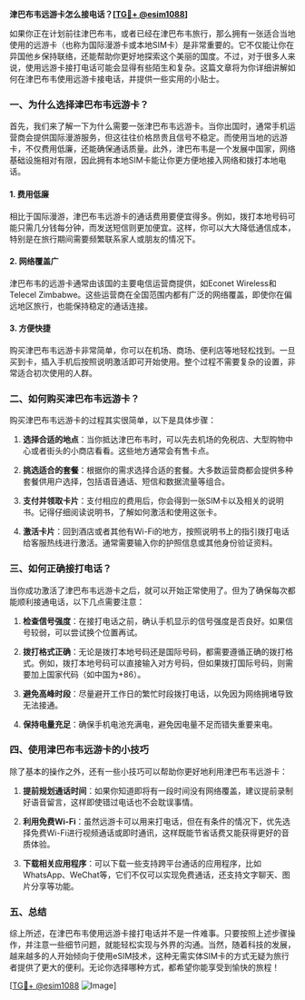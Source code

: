 **津巴布韦远游卡怎么接电话？[[TG💪+ @esim1088](https://t.me/s/esim1088)]**

如果你正在计划前往津巴布韦，或者已经在津巴布韦旅行，那么拥有一张适合当地使用的远游卡（也称为国际漫游卡或本地SIM卡）是非常重要的。它不仅能让你在异国他乡保持联络，还能帮助你更好地探索这个美丽的国度。不过，对于很多人来说，使用远游卡接打电话可能会显得有些陌生和复杂。这篇文章将为你详细讲解如何在津巴布韦使用远游卡接电话，并提供一些实用的小贴士。

### 一、为什么选择津巴布韦远游卡？

首先，我们来了解一下为什么需要一张津巴布韦远游卡。当你出国时，通常手机运营商会提供国际漫游服务，但这往往价格昂贵且信号不稳定。而使用当地的远游卡，不仅费用低廉，还能确保通话质量。此外，津巴布韦是一个发展中国家，网络基础设施相对有限，因此拥有本地SIM卡能让你更方便地接入网络和拨打本地电话。

#### 1. 费用低廉

相比于国际漫游，津巴布韦远游卡的通话费用要便宜得多。例如，拨打本地号码可能只需几分钱每分钟，而发送短信则更加便宜。这样，你可以大大降低通信成本，特别是在旅行期间需要频繁联系家人或朋友的情况下。

#### 2. 网络覆盖广

津巴布韦的远游卡通常由该国的主要电信运营商提供，如Econet Wireless和Telecel Zimbabwe。这些运营商在全国范围内都有广泛的网络覆盖，即使你在偏远地区旅行，也能保持稳定的通话连接。

#### 3. 方便快捷

购买津巴布韦远游卡非常简单，你可以在机场、商场、便利店等地轻松找到。一旦买到卡，插入手机后按照说明激活即可开始使用。整个过程不需要复杂的设置，非常适合初次使用的人群。

### 二、如何购买津巴布韦远游卡？

购买津巴布韦远游卡的过程其实很简单，以下是具体步骤：

1. **选择合适的地点**：当你抵达津巴布韦时，可以先去机场的免税店、大型购物中心或者街头的小商店看看。这些地方通常会有售卡点。

2. **挑选适合的套餐**：根据你的需求选择合适的套餐。大多数运营商都会提供多种套餐供用户选择，包括语音通话、短信和数据流量等组合。

3. **支付并领取卡片**：支付相应的费用后，你会得到一张SIM卡以及相关的说明书。记得仔细阅读说明书，了解如何激活和使用这张卡。

4. **激活卡片**：回到酒店或者其他有Wi-Fi的地方，按照说明书上的指引拨打电话给客服热线进行激活。通常需要输入你的护照信息或其他身份验证资料。

### 三、如何正确接打电话？

当你成功激活了津巴布韦远游卡之后，就可以开始正常使用了。但为了确保每次都能顺利接通电话，以下几点需要注意：

1. **检查信号强度**：在接打电话之前，确认手机显示的信号强度是否良好。如果信号较弱，可以尝试换个位置再试。

2. **拨打格式正确**：无论是拨打本地号码还是国际号码，都需要遵循正确的拨打格式。例如，拨打本地号码可以直接输入对方号码，但如果拨打国际号码，则需要加上国家代码（如中国为+86）。

3. **避免高峰时段**：尽量避开工作日的繁忙时段拨打电话，以免因为网络拥堵导致无法接通。

4. **保持电量充足**：确保手机电池充满电，避免因电量不足而错失重要来电。

### 四、使用津巴布韦远游卡的小技巧

除了基本的操作之外，还有一些小技巧可以帮助你更好地利用津巴布韦远游卡：

1. **提前规划通话时间**：如果你知道即将有一段时间没有网络覆盖，建议提前录制好语音留言，这样即使错过电话也不会耽误事情。

2. **利用免费Wi-Fi**：虽然远游卡可以用来打电话，但在有条件的情况下，优先选择免费Wi-Fi进行视频通话或即时通讯，这样既能节省话费又能获得更好的音质体验。

3. **下载相关应用程序**：可以下载一些支持跨平台通话的应用程序，比如WhatsApp、WeChat等，它们不仅可以实现免费通话，还支持文字聊天、图片分享等功能。

### 五、总结

综上所述，在津巴布韦使用远游卡接打电话并不是一件难事。只要按照上述步骤操作，并注意一些细节问题，就能轻松实现与外界的沟通。当然，随着科技的发展，越来越多的人开始倾向于使用eSIM技术，这种无需实体SIM卡的方式无疑为旅行者提供了更大的便利。无论你选择哪种方式，都希望你能享受到愉快的旅程！

[[TG💪+ @esim1088](https://t.me/s/esim1088) ![Image](https://i.postimg.cc/4NQfJmqS/Snipaste-2025-05-13-00-14-12.png)]